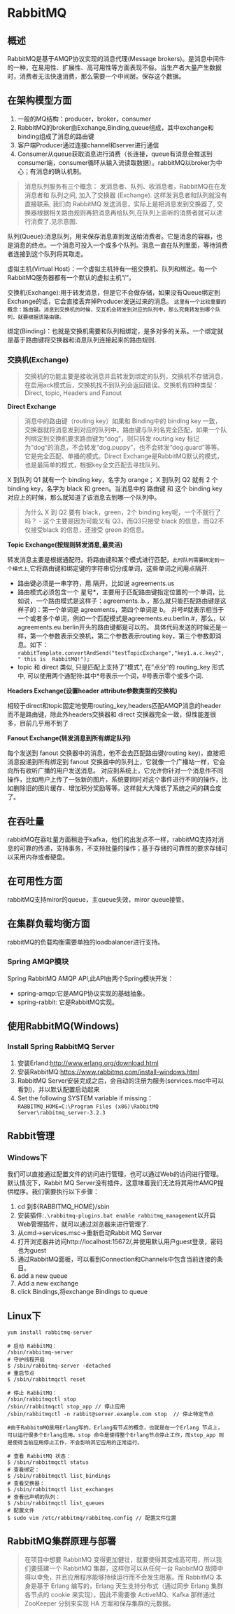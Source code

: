 # RabbitMQ

## 概述

RabbitMQ是基于AMQP协议实现的消息代理(Message brokers)。是消息中间件的一种，在易用性、扩展性、高可用性等方面表现不俗。当生产者大量产生数据时，消费者无法快速消费，那么需要一个中间层。保存这个数据。

## 在架构模型方面

1. 一般的MQ结构：producer，broker，consumer
2. RabbitMQ的broker由Exchange,Binding,queue组成，其中exchange和binding组成了消息的路由键
3. 客户端Producer通过连接channel和server进行通信
4. Consumer从queue获取消息进行消费（长连接，queue有消息会推送到consumer端，consumer循环从输入流读取数据）。rabbitMQ以broker为中心；有消息的确认机制。

>消息队列服务有三个概念： 发消息者、队列、收消息者，RabbitMQ在在发消息者和 队列之间, 加入了交换器 (Exchange). 这样发消息者和队列就没有直接联系, 我们向 RabbitMQ 发送消息，实际上是把消息发到交换器了, 交换器根据相关路由规则再把消息再给队列,在队列上监听的消费者就可以进行消费了.见示意图.

队列(Queue):消息队列，用来保存消息直到发送给消费者。它是消息的容器，也是消息的终点。一个消息可投入一个或多个队列。消息一直在队列里面，等待消费者连接到这个队列将其取走。

虚拟主机(Virtual Host)：一个虚拟主机持有一组交换机、队列和绑定。每一个RabbitMQ服务器都有一个默认的虚拟主机“/”。

交换机(Exchange):用于转发消息，但是它不会做存储，如果没有Queue绑定到Exchange的话，它会直接丢弃掉Producer发送过来的消息。 `这里有一个比较重要的概念：路由键。消息到交换机的时候，交互机会转发到对应的队列中，那么究竟转发到哪个队列，就要根据该路由键。`

绑定(Binding)：也就是交换机需要和队列相绑定，是多对多的关系。一个绑定就是基于路由键将交换器和消息队列连接起来的路由规则.

### 交换机(Exchange)

>交换机的功能主要是接收消息并且转发到绑定的队列，交换机不存储消息，在启用ack模式后，交换机找不到队列会返回错误。交换机有四种类型：Direct, topic, Headers and Fanout

**Direct Exchange**

>消息中的路由键（routing key）如果和 Binding中的 binding key 一致， 交换器就将消息发到对应的队列中。路由键与队列名完全匹配，如果一个队列绑定到交换机要求路由键为“dog”，则只转发 routing key 标记为“dog”的消息，不会转发“dog.puppy”，也不会转发“dog.guard”等等。它是完全匹配、单播的模式。Direct Exchange是RabbitMQ默认的模式，也是最简单的模式，根据key全文匹配去寻找队列。

X 到队列 Q1 就有一个 binding key，名字为 orange； X 到队列 Q2 就有 2 个 binding key，名字为 black 和 green。当消息中的 路由键 和 这个 binding key 对应上的时候，那么就知道了该消息去到哪一个队列中。

>为什么 X 到 Q2 要有 black，green，2个 binding key呢，一个不就行了吗？ - 这个主要是因为可能又有 Q3，而Q3只接受 black 的信息，而Q2不仅接受black 的信息，还接受 green 的信息。

**Topic Exchange(按规则转发消息,最灵活)**

转发消息主要是根据通配符。将路由键和某个模式进行匹配，`此时队列需要绑定到一个模式上`,它将路由键和绑定键的字符串切分成单词，这些单词之间用点隔开.

* 路由键必须是一串字符，用.隔开，比如说 agreements.us
* 路由模式必须包含一个 星号\*，主要用于匹配路由键指定位置的一个单词，比如说，一个路由模式是这样子：agreements..b.，那么就只能匹配路由键是这样子的：第一个单词是 agreements，第四个单词是 b。 井号\#就表示相当于一个或者多个单词，例如一个匹配模式是agreements.eu.berlin.#，那么，以agreements.eu.berlin开头的路由键都是可以的。 具体代码发送的时候还是一样，第一个参数表示交换机，第二个参数表示routing key，第三个参数即消息。如下：
`rabbitTemplate.convertAndSend("testTopicExchange","key1.a.c.key2", " this is  RabbitMQ!");`
* topic 和 direct 类似, 只是匹配上支持了”模式”, 在”点分”的 routing_key 形式中, 可以使用两个通配符:其中\*号表示一个词，\#号表示零个或多个词.

**Headers Exchange(设置header attribute参数类型的交换机)**

相较于direct和topic固定地使用routing_key,headers匹配AMQP消息的header 而不是路由键，除此外headers交换器和 direct 交换器完全一致，但性能差很多，目前几乎用不到了

**Fanout Exchange(转发消息到所有绑定队列)**

每个发送到 fanout 交换器中的消息，他不会去匹配路由键(routing key)，直接把消息投递到所有绑定到 fanout 交换器中的队列上，它就像一个广播站一样，它会向所有收听广播的用户发送消息。
对应到系统上，它允许你针对一个消息作不同操作，比如用户上传了一张新的图片，系统要同时对这个事件进行不同的操作，比如删除旧的图片缓存、增加积分奖励等等。这样就大大降低了系统之间的耦合度了。

## 在吞吐量

rabbitMQ在吞吐量方面稍逊于kafka，他们的出发点不一样，rabbitMQ支持对消息的可靠的传递，支持事务，不支持批量的操作；基于存储的可靠性的要求存储可以采用内存或者硬盘。

## 在可用性方面

rabbitMQ支持miror的queue，主queue失效，miror queue接管。

## 在集群负载均衡方面

rabbitMQ的负载均衡需要单独的loadbalancer进行支持。

### Spring AMQP模块

Spring RabbitMQ AMQP API,此API由两个Spring模块开发：

* spring-amqp:它是AMQP协议实现的基础抽象。
* spring-rabbit: 它是RabbitMQ实现。

## 使用RabbitMQ(Windows)

### Install Spring RabbitMQ Server

1. 安装Erland:http://www.erlang.org/download.html
2. 安装RabbitMQ:https://www.rabbitmq.com/install-windows.html
3. RabbitMQ Server安装完成之后，会自动的注册为服务(services.msc中可以看到)，并以默认配置启动起来
4. Set the following SYSTEM variable if missing：`RABBITMQ_HOME=C:\Program Files (x86)\RabbitMQ Server\rabbitmq_server-3.2.3`

## Rabbit管理

### Windows下

我们可以直接通过配置文件的访问进行管理，也可以通过Web的访问进行管理。默认情况下，Rabbit MQ Server没有插件，这意味着我们无法将其用作AMQP提供程序。我们需要执行以下步骤：

1. cd 到${RABBITMQ_HOME}/sbin
2. 安装插件:`.\rabbitmq-plugins.bat enable rabbitmq_management`以开启Web管理插件，就可以通过浏览器来进行管理了.
3. 从cmd->services.msc->重新启动Rabbit MQ Server
4. 打开浏览器并访问http://localhost:15672/,并使用默认用户guest登录，密码也为guest
5. 通过RabbitMQ面板，可以看到Connection和Channels中包含当前连接的条目。
6. add a new queue
7. Add a new exchange
8. click Bindings,将exchange Bindings to queue

## Linux下

```shell
yum install rabbitmq-server

# 启动 RabbitMQ：
/sbin/rabbitmq-server
# 守护线程开启
$ /sbin/rabbitmq-server -detached
# 重启节点
$ /sbin/rabbitmqctl reset

# 停止 RabbitMQ：
/sbin/rabbitmqctl stop
/sbin//rabbitmqctl stop_app // 停止应用
/sbin/rabbitmqctl -n rabbit@server.example.com stop  // 停止特定节点

#由于RabbitmMQ是用Erlang写的，Erlang有节点的概念，也就是在一个Erlang 节点上，可以运行很多个Erlang应用。stop 命令是使得整个Erlang节点停止工作，而stop_app 则是使得当前应用停止工作，不会影响其它应用的正常运行。

# 查看 RabbitMQ 状态：
$ /sbin/rabbitmqctl status
# 查看绑定：
$ /sbin/rabbitmqctl list_bindings
# 查看交换器：
$ /sbin/rabbitmqctl list_exchanges
# 查看已声明的队列：
$ /sbin/rabbitmqctl list_queues
# 配置文件
$ sudo vim /etc/rabbitmq/rabbitmq.config // 配置文件位置
```

## RabbitMQ集群原理与部署

>在项目中想要 RabbitMQ 变得更加健壮，就要使得其变成高可用，所以我们要搭建一个 RabbitMQ 集群，这样你可以从任何一台 RabbitMQ 故障中得以幸免，并且应用程序能够持续运行而不会发生阻塞。而 RabbitMQ 本身是基于 Erlang 编写的，Erlang 天生支持分布式（通过同步 Erlang 集群各节点的 cookie 来实现），因此不需要像 ActiveMQ、Kafka 那样通过 ZooKeeper 分别来实现 HA 方案和保存集群的元数据。
